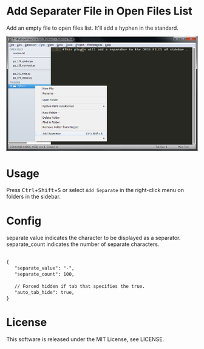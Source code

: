 Add Separater File in Open Files List
=====================================================
Add an empty file to open files list.
It'll add a hyphen in the standard.

![add separate image](./view.png "add separate image.")

Usage
=====
Press <kbd>Ctrl</kbd>+<kbd>Shift</kbd>+<kbd>S</kbd> or select `Add Separate` in the right-click menu on folders in the sidebar.

Config
=====
separate value indicates the character to be displayed as a separator.
separate_count indicates the number of separate characters.
~~~

{
   "separate_value": "-",
   "separate_count": 100,
   
   // Forced hidden if tab that specifies the true.
   "auto_tab_hide": true,
}

~~~

License
====
This software is released under the MIT License, see LICENSE.
